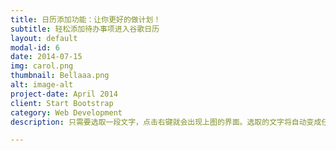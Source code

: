 ```yaml
---
title: 日历添加功能：让你更好的做计划！
subtitle: 轻松添加待办事项进入谷歌日历
layout: default
modal-id: 6
date: 2014-07-15
img: carol.png
thumbnail: Bellaaa.png
alt: image-alt
project-date: April 2014
client: Start Bootstrap
category: Web Development
description: 只需要选取一段文字，点击右键就会出现上图的界面。选取的文字将自动变成任务，而时间也会智能地根据现在时间调整。非常方便的就可以添加待办事项(˶˚ ᗨ ˚˶)

---
```

